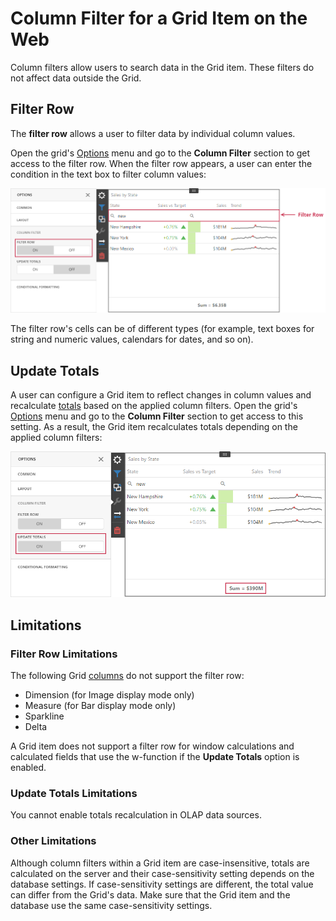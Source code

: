 # Column Filter for a Grid Item on the Web

Column filters allow users to search data in the Grid item. These filters do not affect data outside the Grid.

## Filter Row
The **filter row** allows a user to filter data by individual column values. 

Open the grid's [Options](../../ui-elements/dashboard-surface.md) menu and go to the **Column Filter** section to get access to the filter row. When the filter row appears, a user can enter the condition in the text box to filter column values:
    
![Web Dashboard - Enabled filter row (text box)](../../../../images/web-dashboard-filter-row-text-box.png)

The filter row's cells can be of different types (for example, text boxes for string and numeric values, calendars for dates, and so on).

## Update Totals

A user can configure a Grid item to reflect changes in column values and recalculate [totals](totals.md) based on the applied column filters. Open the grid's [Options](../../ui-elements/dashboard-menu.md) menu and go to the **Column Filter** section to get access to this setting. As a result, the Grid item recalculates totals depending on the applied column filters:

![web-dashboard-filter-row-update-totals](../../../../images/web-dashboard-filter-row-update-totals.png)

## Limitations

### Filter Row Limitations
The following Grid [columns](columns.md) do not support the filter row:

- Dimension (for Image display mode only)
- Measure (for Bar display mode only)
- Sparkline
- Delta

A Grid item does not support a filter row for window calculations and calculated fields that use the w-function if the **Update Totals** option is enabled.

### Update Totals Limitations

You cannot enable totals recalculation in OLAP data sources.

### Other Limitations

Although column filters within a Grid item are case-insensitive, totals are calculated on the server and their case-sensitivity setting depends on the database settings. If case-sensitivity settings are different, the total value can differ from the Grid's data. Make sure that the Grid item and the database use the same case-sensitivity settings.
